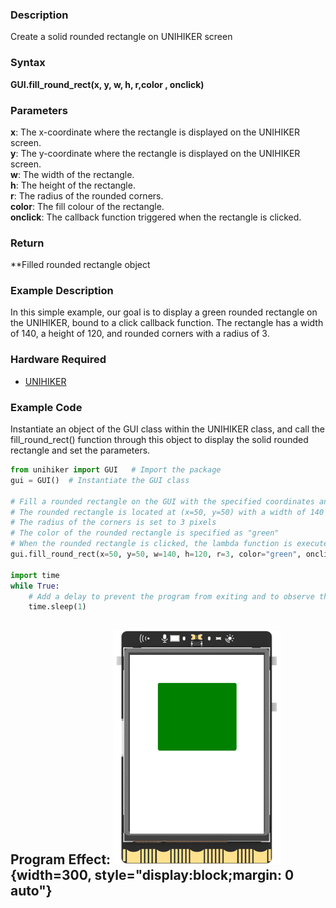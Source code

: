 ### **Description**
Create a solid rounded rectangle on UNIHIKER screen
### **Syntax**
**GUI.fill_round_rect(x, y, w, h, r,color , onclick)**
### **Parameters**
**x**:  The x-coordinate where the rectangle is displayed on the UNIHIKER screen.  
**y**:  The y-coordinate where the rectangle is displayed on the UNIHIKER screen.  
**w**:  The width of the rectangle.  
**h**:  The height of the rectangle.  
**r**:   The radius of the rounded corners.  
**color**:  The fill colour of the rectangle.  
**onclick**:  The callback function triggered when the rectangle is clicked.  
### **Return**
**Filled rounded rectangle object
### **Example Description**
In this simple example, our goal is to display a green rounded rectangle on the UNIHIKER, bound to a click callback function. The rectangle has a width of 140, a height of 120, and rounded corners with a radius of 3.
### **Hardware Required**

- [UNIHIKER](https://www.dfrobot.com/product-2691.html)  

### **Example Code**
Instantiate an object of the GUI class within the UNIHIKER class, and call the fill_round_rect() function through this object to display the solid rounded rectangle and set the parameters.   

```python
from unihiker import GUI   # Import the package
gui = GUI()  # Instantiate the GUI class

# Fill a rounded rectangle on the GUI with the specified coordinates and parameters
# The rounded rectangle is located at (x=50, y=50) with a width of 140 pixels and a height of 120 pixels
# The radius of the corners is set to 3 pixels
# The color of the rounded rectangle is specified as "green"
# When the rounded rectangle is clicked, the lambda function is executed, which prints "fill round rect clicked" to the console
gui.fill_round_rect(x=50, y=50, w=140, h=120, r=3, color="green", onclick=lambda: print("fill round rect clicked"))

import time
while True:
    # Add a delay to prevent the program from exiting and to observe the effects
    time.sleep(1)
```  

**Program Effect:**
![image.png](img/5.fill_round_rect()/1719561272696-f643eed7-623f-4263-a6df-a982eb4eb58f.png){width=300, style="display:block;margin: 0 auto"}  
---  

